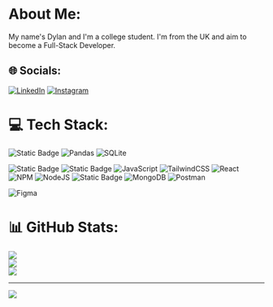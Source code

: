 # About Me:
<p>
  My name's Dylan and I'm a college student. I'm from the UK and aim to become a Full-Stack Developer.
</p>

## 🌐 Socials:
[![LinkedIn](https://img.shields.io/badge/LinkedIn-%230077B5.svg?logo=linkedin&logoColor=white)](https://linkedin.com/in/dylan-bullock-726534293) 
[![Instagram](https://img.shields.io/badge/Instagram-%23E4405F.svg?logo=Instagram&logoColor=white)](https://instagram.com/dylanbullocksoftwaredev)

# 💻 Tech Stack:
![Static Badge](https://img.shields.io/badge/Python-blue?style=flat-square&logo=python&logoColor=yellow)
![Pandas](https://img.shields.io/badge/Pandas-%23150458.svg?style=flat-square&logo=pandas&logoColor=white)
![SQLite](https://img.shields.io/badge/SQLite-%2307405e.svg?style=flat-square&logo=sqlite&logoColor=white)

![Static Badge](https://img.shields.io/badge/HTML-orange?style=flat-square&logo=html5&logoColor=white)
![Static Badge](https://img.shields.io/badge/CSS-blue?style=flat-square&logo=css3&logoColor=white)
![JavaScript](https://img.shields.io/badge/JavaScript-%23323330.svg?style=flat-square&logo=javascript&logoColor=%23F7DF1E) ![TailwindCSS](https://img.shields.io/badge/TailwindCSS-%2338B2AC.svg?style=flat-square&logo=tailwind-css&logoColor=white)  ![React](https://img.shields.io/badge/React-%2320232a.svg?style=flat-square&logo=react&logoColor=%2361DAFB) ![NPM](https://img.shields.io/badge/NPM-%23CB3837.svg?style=flat-square&logo=npm&logoColor=white) ![NodeJS](https://img.shields.io/badge/Node.js-6DA55F?style=flat-square&logo=node.js&logoColor=white) ![Static Badge](https://img.shields.io/badge/Express.js-white?style=flat-square&logo=express&logoColor=black)
 ![MongoDB](https://img.shields.io/badge/MongoDB-%234ea94b.svg?style=flat-square&logo=mongodb&logoColor=white) ![Postman](https://img.shields.io/badge/Postman-FF6C37?style=flat-square&logo=postman&logoColor=white)
 
 ![Figma](https://img.shields.io/badge/figma-%23F24E1E.svg?style=flat-square&logo=figma&logoColor=white)
# 📊 GitHub Stats:
![](https://github-readme-stats.vercel.app/api?username=DylanBk&theme=dark&hide_border=false&include_all_commits=true&count_private=false)<br/>
![](https://github-readme-streak-stats.herokuapp.com/?user=DylanBk&theme=dark&hide_border=false)<br/>
![](https://github-readme-stats.vercel.app/api/top-langs/?username=DylanBk&theme=dark&hide_border=false&include_all_commits=true&count_private=false&layout=compact)

---
[![](https://visitcount.itsvg.in/api?id=DylanBk&icon=5&color=1)](https://visitcount.itsvg.in)

<!-- Proudly created with GPRM ( https://gprm.itsvg.in ) -->

